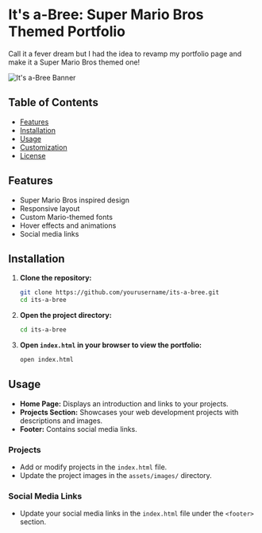 # It's a-Bree: Super Mario Bros Themed Portfolio

Call it a fever dream but I had the idea to revamp my portfolio page and make it a Super Mario Bros themed one!

![It's a-Bree Banner](assets/images/banner.png)

## Table of Contents

- [Features](#features)
- [Installation](#installation)
- [Usage](#usage)
- [Customization](#customization)
- [License](#license)

## Features

- Super Mario Bros inspired design
- Responsive layout
- Custom Mario-themed fonts
- Hover effects and animations
- Social media links

## Installation

1. **Clone the repository:**
    ```bash
    git clone https://github.com/yourusername/its-a-bree.git
    cd its-a-bree
    ```

2. **Open the project directory:**
    ```bash
    cd its-a-bree
    ```

3. **Open `index.html` in your browser to view the portfolio:**
    ```bash
    open index.html
    ```

## Usage

- **Home Page:** Displays an introduction and links to your projects.
- **Projects Section:** Showcases your web development projects with descriptions and images.
- **Footer:** Contains social media links.

### Projects

- Add or modify projects in the `index.html` file.
- Update the project images in the `assets/images/` directory.

### Social Media Links

- Update your social media links in the `index.html` file under the `<footer>` section.
